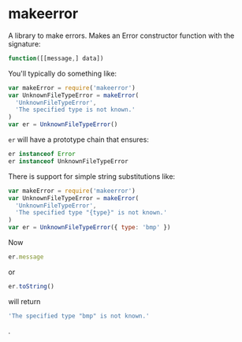 makeerror
=========

A library to make errors. Makes an Error constructor function with the
signature:

```javascript
function([[message,] data])
```

You'll typically do something like:

```javascript
var makeError = require('makeerror')
var UnknownFileTypeError = makeError(
  'UnknownFileTypeError',
  'The specified type is not known.'
)
var er = UnknownFileTypeError()
```

`er` will have a prototype chain that ensures:

```javascript
er instanceof Error
er instanceof UnknownFileTypeError
```

There is support for simple string substitutions like:
```javascript
var makeError = require('makeerror')
var UnknownFileTypeError = makeError(
  'UnknownFileTypeError',
  'The specified type "{type}" is not known.'
)
var er = UnknownFileTypeError({ type: 'bmp' })
```

Now
```javascript
er.message
```
or
```javascript
er.toString()
```
will return
```javascript
'The specified type "bmp" is not known.'
```
.
